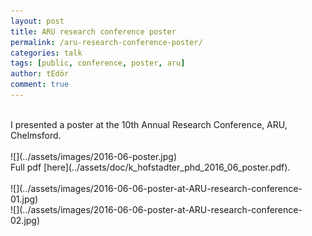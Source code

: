 ```yaml
---
layout: post
title: ARU research conference poster
permalink: /aru-research-conference-poster/
categories: talk
tags: [public, conference, poster, aru]
author: tEdör
comment: true
---
```

<br>
I presented a poster at the 10th Annual Research Conference, ARU, Chelmsford.
<br>
<br>
![](../assets/images/2016-06-poster.jpg)
<br>
Full pdf [here](../assets/doc/k_hofstadter_phd_2016_06_poster.pdf).
<br>
<br>
![](../assets/images/2016-06-06-poster-at-ARU-research-conference-01.jpg)
<br>
![](../assets/images/2016-06-06-poster-at-ARU-research-conference-02.jpg)
